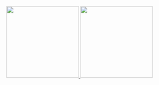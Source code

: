 <div align="justify">
  <a href="https://github.com/LucasMendes97">
    <img  height="190px" src="https://github-readme-stats.vercel.app/api?username=LucasMendes97&show_icons=true&theme=dark&count_private=true"/>
    <img  height="190px" src="https://github-readme-stats.vercel.app/api/top-langs/?username=LucasMendes97&layout=compact&langs_count=8&theme=dark"/>
  </a>
</div>
